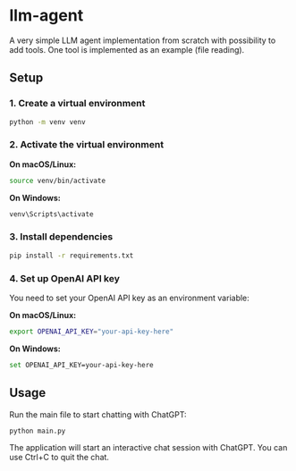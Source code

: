 # llm-agent

A very simple LLM agent implementation from scratch with possibility to add tools. One tool is implemented as an example (file reading).

## Setup

### 1. Create a virtual environment

```bash
python -m venv venv
```

### 2. Activate the virtual environment

**On macOS/Linux:**
```bash
source venv/bin/activate
```

**On Windows:**
```bash
venv\Scripts\activate
```

### 3. Install dependencies

```bash
pip install -r requirements.txt
```

### 4. Set up OpenAI API key

You need to set your OpenAI API key as an environment variable:

**On macOS/Linux:**
```bash
export OPENAI_API_KEY="your-api-key-here"
```

**On Windows:**
```bash
set OPENAI_API_KEY=your-api-key-here
```

## Usage

Run the main file to start chatting with ChatGPT:

```bash
python main.py
```

The application will start an interactive chat session with ChatGPT. You can use Ctrl+C to quit the chat.


